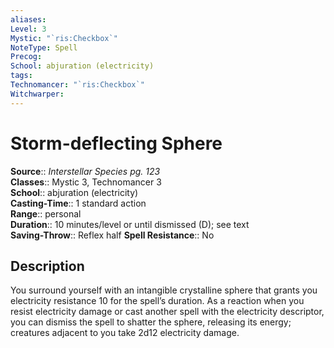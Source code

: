```yaml
---
aliases: 
Level: 3
Mystic: "`ris:Checkbox`"
NoteType: Spell
Precog: 
School: abjuration (electricity)
tags: 
Technomancer: "`ris:Checkbox`"
Witchwarper: 
---
```


# Storm-deflecting Sphere

**Source**:: _Interstellar Species pg. 123_  
**Classes**:: Mystic 3, Technomancer 3  
**School**:: abjuration (electricity)  
**Casting-Time**:: 1 standard action  
**Range**:: personal  
**Duration**:: 10 minutes/level or until dismissed (D); see text  
**Saving-Throw**:: Reflex half
**Spell Resistance**:: No

## Description

You surround yourself with an intangible crystalline sphere that grants you electricity resistance 10 for the spell’s duration. As a reaction when you resist electricity damage or cast another spell with the electricity descriptor, you can dismiss the spell to shatter the sphere, releasing its energy; creatures adjacent to you take 2d12 electricity damage.
